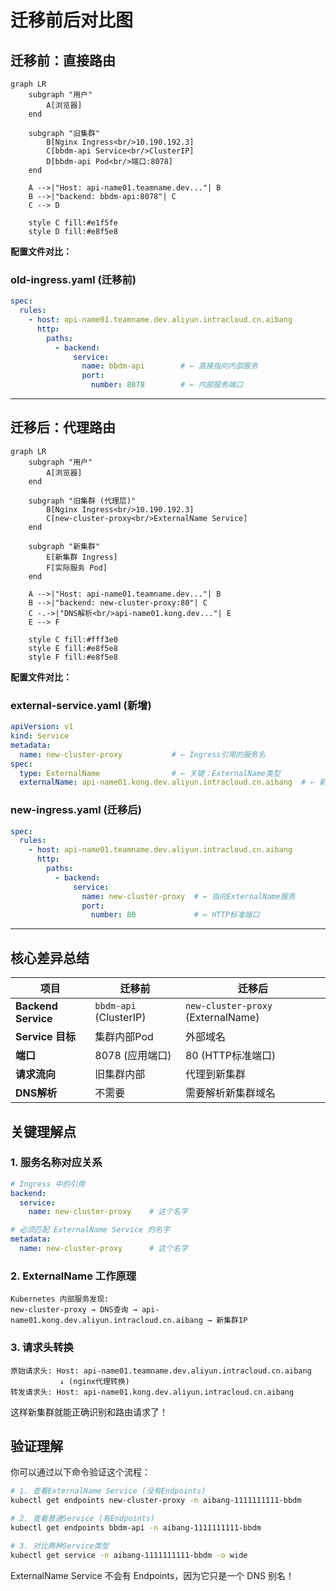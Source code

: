 # 迁移前后对比图

## 迁移前：直接路由

```mermaid
graph LR
    subgraph "用户"
        A[浏览器]
    end
    
    subgraph "旧集群"
        B[Nginx Ingress<br/>10.190.192.3]
        C[bbdm-api Service<br/>ClusterIP]
        D[bbdm-api Pod<br/>端口:8078]
    end
    
    A -->|"Host: api-name01.teamname.dev..."| B
    B -->|"backend: bbdm-api:8078"| C
    C --> D
    
    style C fill:#e1f5fe
    style D fill:#e8f5e8
```

**配置文件对比：**

### old-ingress.yaml (迁移前)
```yaml
spec:
  rules:
    - host: api-name01.teamname.dev.aliyun.intracloud.cn.aibang
      http:
        paths:
          - backend:
              service:
                name: bbdm-api        # ← 直接指向内部服务
                port:
                  number: 8078        # ← 内部服务端口
```

---

## 迁移后：代理路由

```mermaid
graph LR
    subgraph "用户"
        A[浏览器]
    end
    
    subgraph "旧集群 (代理层)"
        B[Nginx Ingress<br/>10.190.192.3]
        C[new-cluster-proxy<br/>ExternalName Service]
    end
    
    subgraph "新集群"
        E[新集群 Ingress]
        F[实际服务 Pod]
    end
    
    A -->|"Host: api-name01.teamname.dev..."| B
    B -->|"backend: new-cluster-proxy:80"| C
    C -.->|"DNS解析<br/>api-name01.kong.dev..."| E
    E --> F
    
    style C fill:#fff3e0
    style E fill:#e8f5e8
    style F fill:#e8f5e8
```

**配置文件对比：**

### external-service.yaml (新增)
```yaml
apiVersion: v1
kind: Service
metadata:
  name: new-cluster-proxy           # ← Ingress引用的服务名
spec:
  type: ExternalName                # ← 关键：ExternalName类型
  externalName: api-name01.kong.dev.aliyun.intracloud.cn.aibang  # ← 新集群域名
```

### new-ingress.yaml (迁移后)
```yaml
spec:
  rules:
    - host: api-name01.teamname.dev.aliyun.intracloud.cn.aibang
      http:
        paths:
          - backend:
              service:
                name: new-cluster-proxy  # ← 指向ExternalName服务
                port:
                  number: 80             # ← HTTP标准端口
```

---

## 核心差异总结

| 项目 | 迁移前 | 迁移后 |
|------|--------|--------|
| **Backend Service** | `bbdm-api` (ClusterIP) | `new-cluster-proxy` (ExternalName) |
| **Service 目标** | 集群内部Pod | 外部域名 |
| **端口** | 8078 (应用端口) | 80 (HTTP标准端口) |
| **请求流向** | 旧集群内部 | 代理到新集群 |
| **DNS解析** | 不需要 | 需要解析新集群域名 |

## 关键理解点

### 1. 服务名称对应关系
```yaml
# Ingress 中的引用
backend:
  service:
    name: new-cluster-proxy    # 这个名字

# 必须匹配 ExternalName Service 的名字
metadata:
  name: new-cluster-proxy      # 这个名字
```

### 2. ExternalName 工作原理
```
Kubernetes 内部服务发现:
new-cluster-proxy → DNS查询 → api-name01.kong.dev.aliyun.intracloud.cn.aibang → 新集群IP
```

### 3. 请求头转换
```
原始请求头: Host: api-name01.teamname.dev.aliyun.intracloud.cn.aibang
           ↓ (nginx代理转换)
转发请求头: Host: api-name01.kong.dev.aliyun.intracloud.cn.aibang
```

这样新集群就能正确识别和路由请求了！

## 验证理解

你可以通过以下命令验证这个流程：

```bash
# 1. 查看ExternalName Service (没有Endpoints)
kubectl get endpoints new-cluster-proxy -n aibang-1111111111-bbdm

# 2. 查看普通Service (有Endpoints)  
kubectl get endpoints bbdm-api -n aibang-1111111111-bbdm

# 3. 对比两种Service类型
kubectl get service -n aibang-1111111111-bbdm -o wide
```

ExternalName Service 不会有 Endpoints，因为它只是一个 DNS 别名！